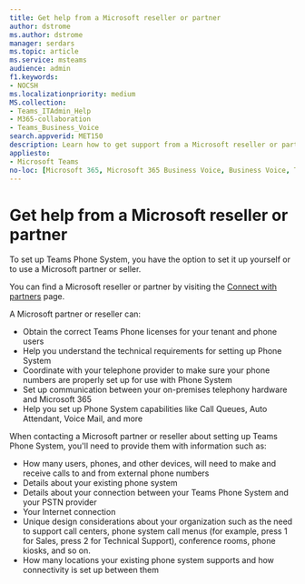 ```yaml
---
title: Get help from a Microsoft reseller or partner
author: dstrome 
ms.author: dstrome
manager: serdars
ms.topic: article
ms.service: msteams
audience: admin
f1.keywords:
- NOCSH
ms.localizationpriority: medium
MS.collection: 
- Teams_ITAdmin_Help
- M365-collaboration
- Teams_Business_Voice
search.appverid: MET150
description: Learn how to get support from a Microsoft reseller or partner to help you set up Microsoft Teams Phone System without a Calling Plan.
appliesto: 
- Microsoft Teams
no-loc: [Microsoft 365, Microsoft 365 Business Voice, Business Voice, Teams, Microsoft Teams, Office 365]
---
```


# Get help from a Microsoft reseller or partner

To set up Teams Phone System, you have the option to set it up yourself or to use a Microsoft partner or seller.

You can find a Microsoft reseller or partner by visiting the [Connect with partners](https://appsource.microsoft.com/marketplace/partner-dir) page.

A Microsoft partner or reseller can:

- Obtain the correct Teams Phone licenses for your tenant and phone users
- Help you understand the technical requirements for setting up Phone System
- Coordinate with your telephone provider to make sure your phone numbers are properly set up for use with Phone System
- Set up communication between your on-premises telephony hardware and Microsoft 365
- Help you set up Phone System capabilities like Call Queues, Auto Attendant, Voice Mail, and more

When contacting a Microsoft partner or reseller about setting up Teams Phone System, you'll need to provide them with information such as:

- How many users, phones, and other devices, will need to make and receive calls to and from external phone numbers
- Details about your existing phone system
- Details about your connection between your Teams Phone System and your PSTN provider
- Your Internet connection
- Unique design considerations about your organization such as the need to support call centers, phone system call menus (for example, press 1 for Sales, press 2 for Technical Support), conference rooms, phone kiosks, and so on.
- How many locations your existing phone system supports and how connectivity is set up between them
